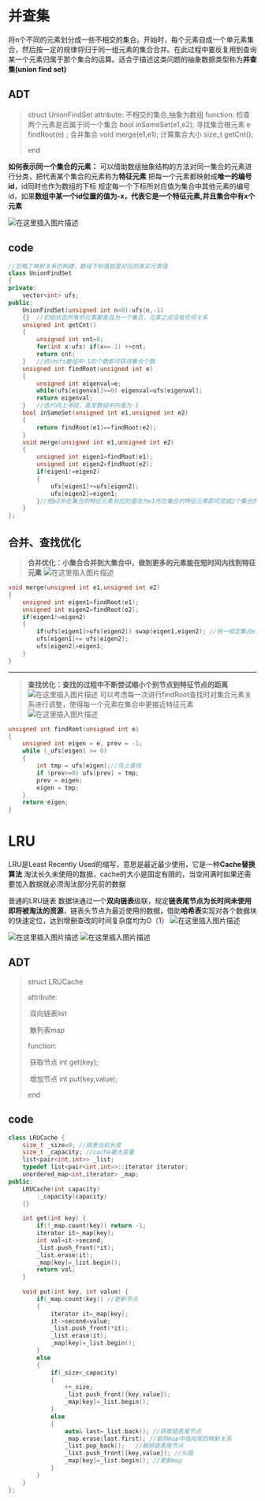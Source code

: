 # 并查集
将n个不同的元素划分成一些不相交的集合。开始时，每个元素自成一个单元素集合，然后按一定的规律将归于同一组元素的集合合并。在此过程中要反复用到查询某一个元素归属于那个集合的运算。适合于描述这类问题的抽象数据类型称为**并查集(union find set)**

## ADT

> struct UnionFindSet
> attribute: 
> 		不相交的集合,抽象为数组
> function: 
> 		检查两个元素是否属于同一个集合 bool inSameSet(e1,e2);
> 		寻找集合根元素 e findRoot(e) ;
> 		合并集合 void merge(e1,e1);
> 		计算集合大小 size_t getCnt();
>
> end 

**如何表示同一个集合的元素：**
	可以借助数组抽象结构的方法对同一集合的元素进行分类，把代表某个集合的元素称为**特征元素**
	把每一个元素都映射成**唯一的编号id**，id同时也作为数组的下标
	规定每一个下标所对应值为集合中其他元素的编号id，如果**数组中某一个id位置的值为-x，代表它是一个特征元素,并且集合中有x个元素**

![在这里插入图片描述](https://i-blog.csdnimg.cn/direct/7b55fdb70f754ce6a1d9439a7a8e75f2.png)

## code

```cpp
//忽略了映射关系的构建，数组下标值就是对应的真实元素值
class UnionFindSet
{
private:
	vector<int> ufs;
public:
	UnionFindSet(unsigned int n=0):ufs(n,-1)
	{}  //初始状态所有的元素都各自为一个集合，元素之间没有任何关系
	unsigned int getCnt()
	{
		unsigned int cnt=0;
		for(int x:ufs) if(x==-1) ++cnt;
		return cnt;
	}	//统计ufs数组中-1的个数即可获得集合个数
	unsigned int findRoot(unsigned int e)
	{	
		unsigned int eigenval=e;
		while(ufs[eigenval]>=0) eigenval=ufs[eigenval];
		return eigenval;
	}	//迭代向上寻找，直至数组中的值为-1
	bool inSameSet(unsigned int e1,unsigned int e2)
	{
		return findRoot(e1)==findRoot(e2);
	}
	void merge(unsigned int e1,unsigned int e2)
	{
		unsigned int eigen1=findRoot(e1);
		unsigned int eigen2=findRoot(e2);
		if(eigen1!=eigen2) 
		{
			ufs[eigen1]+=ufs[eigen2];
			ufs[eigen2]=eigen1;
		}//把e2所在集合的特征元素对应的值改为e1所在集合的特征元素即可完成2个集合的合并
	}
};
```
## 合并、查找优化
> **合并优化：小集合合并到大集合中，做到更多的元素能在短时间内找到特征元素**
> ![在这里插入图片描述](https://i-blog.csdnimg.cn/direct/f5fa73ac64954e34b572a3d05bdade3c.png)

```cpp
void merge(unsigned int e1,unsigned int e2)
{
	unsigned int eigen1=findRoot(e1);
	unsigned int eigen2=findRoot(e2);
	if(eigen1!=eigen2)
	{
		if(ufs[eigen1]>ufs[eigen2]) swap(eigen1,eigen2); //统一规定集合eigen1的元素个数更大
		ufs[eigen1]+= ufs[eigen2];
		ufs[eigen2]=eigen1;
	}
}
```

--------------

> **查找优化：查找的过程中不断尝试缩小个别节点到特征节点的距离**
> ![在这里插入图片描述](https://i-blog.csdnimg.cn/direct/e2181929ac914e6cbbddc32dc8cdde53.png)
> 可以考虑每一次进行findRoot查找时对集合元素关系进行调整，使得每一个元素在集合中更接近特征元素
> ![在这里插入图片描述](https://i-blog.csdnimg.cn/direct/24848056def841bbb9057d1d858e33b3.png)

```cpp
unsigned int findRoot(unsigned int e) 
{
	unsigned int eigen = e, prev = -1;
	while (_ufs[eigen] >= 0) 
	{
		int tmp = ufs[eigen];//向上查找
		if (prev>=0) ufs[prev] = tmp;
		prev = eigen;
		eigen = tmp;
	}
	return eigen;
}
```

# LRU 
LRU是Least Recently Used的缩写，意思是最近最少使用，它是一种**Cache替换算法**
淘汰长久未使用的数据，cache的大小是固定有限的，当空间满时如果还需要加入数据就必须淘汰部分先前的数据

普通的LRU链表 数据块通过一个**双向链表**级联，规定**链表尾节点为长时间未使用即将被淘汰的资源**，链表头节点为最近使用的数据，借助**哈希表**实现对各个数据块的快速定位，达到增删查改的时间复杂度均为O（1）
![在这里插入图片描述](https://i-blog.csdnimg.cn/direct/c6b81b46de30414ea9e6ff6b7fcc8254.png)

![在这里插入图片描述](https://i-blog.csdnimg.cn/direct/cbbb7f3c984c44e286111cc0e0af1ff3.png)
![在这里插入图片描述](https://i-blog.csdnimg.cn/direct/920c2858b84c4f7081648cb024398705.png)

## ADT

> struct LRUCache <int>
>
> attribute:
>
> ​	双向链表list
>
> ​	散列表map
>
> function:
>
> ​	获取节点 int get(key);
>
> ​	增加节点 int put(key,value);
>
> end

## code

```cpp
class LRUCache {
    size_t _size=0; //链表当前长度
    size_t _capacity; //cache最大容量
    list<pair<int,int>> _list;
    typedef list<pair<int,int>>::iterator iterator;
    unordered_map<int,iterator> _map;
public:
    LRUCache(int capacity) 
        :_capacity(capacity)
    {}
    
    int get(int key) {
        if(!_map.count(key)) return -1;
        iterator it=_map[key];
        int val=it->second;
        _list.push_front(*it);
        _list.erase(it);
        _map[key]=_list.begin();
        return val;
    }
    
    void put(int key, int value) {
        if(_map.count(key)) //更新节点
        {
            iterator it=_map[key];
            it->second=value;
            _list.push_front(*it);
            _list.erase(it);
            _map[key]=_list.begin();
        }
        else
        {
            if(_size<_capacity)
            {
                ++_size;
                _list.push_front({key,value});
                _map[key]=_list.begin();
            }
            else
            {
                auto& last=_list.back(); //获取链表尾节点
                _map.erase(last.first); //删除map中指向尾的映射关系
                _list.pop_back();   //删除链表尾节点
                _list.push_front({key,value}); //头插
                _map[key]=_list.begin(); //更新map
            }
        }
    }
};
```

